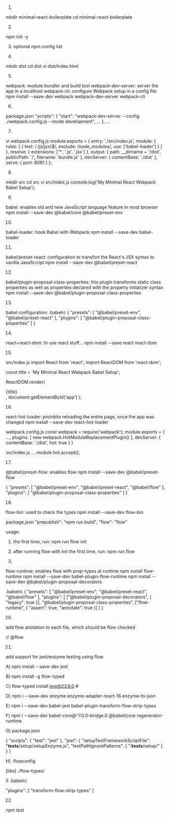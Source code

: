 1.
mkdir minimal-react-boilerplate
cd minimal-react-boilerplate

2.
npm init -y

3. optional
npm config list

4.
mkdir dist
cd dist
vi dist/index.html
<!DOCTYPE html>
<html>
  <head>
    <title>The Minimal React Webpack Babel Setup</title>
  </head>
  <body>
    <div id="app"></div>
    <script src="/bundle.js"></script>
  </body>
</html>

5.
webpack: module bundler and build tool
webpack-dev-server: server the app in a localhost
webpack-cli: configure Webpack setup in a config file
npm install --save-dev webpack webpack-dev-server webpack-cli

6.
package.json
"scripts": {
  "start": "webpack-dev-server --config ./webpack.config.js --mode development",
  ...
},
...

7.
vi webpack.config.js
module.exports = {
  entry: './src/index.js',
  module: {
    rules: [
      {
        test: /\.(js|jsx)$/,
        exclude: /node_modules/,
        use: ['babel-loader']
      }
    ]
  },
  resolve: {
    extensions: ['*', '.js', '.jsx']
  },
  output: {
    path: __dirname + '/dist',
    publicPath: '/',
    filename: 'bundle.js'
  },
  devServer: {
    contentBase: './dist'
  },
  serve: {
    port: 8081
  }
};

8.
mkdir src
cd src
vi src/index.js
console.log('My Minimal React Webpack Babel Setup');

9.
babel: enables old and new JavaScript language feature in most browser
npm install --save-dev @babel/core @babel/preset-env

10.
babel-loader: hook Babel with Webpack
npm install --save-dev babel-loader

11.
babel/preset-react: configuration to transfort the React's JSX syntax to vanilla JavaSrcript
npm install --save-dev @babel/preset-react

12.
babel/plugin-proposal-class-properties: this plugin transforms static class properties as well as properties declared with the property initializer syntax
npm install --save-dev @babel/plugin-proposal-class-properties

13.
babel configuration: .babelrc
{
  "presets": [
    "@babel/preset-env",
    "@babel/preset-react"
  ],
  "plugins": [
    "@babel/plugin-proposal-class-properties"
  ]
}

14.
react+react-dom: to use react stuff...
npm install --save react react-dom

15.
src/index.js
import React from 'react';
import ReactDOM from 'react-dom';

const title = 'My Minimal React Webpack Babel Setup';

ReactDOM.render(
  <div>{title}</div>,
  document.getElementById('app')
);

16.
react-hot-loader: prohibits reloading the entire page, once the app was changed
npm install --save-dev react-hot-loader

webpack.config.js
const webpack = require('webpack');
module.exports = {
  ...,
  plugins: [
    new webpack.HotModuleReplacementPlugin()
  ],
  devServer: {
    contentBase: './dist',
    hot: true
  }
}

src/index.js
...
module.hot.accept();

17.
@babel/preset-flow: enables flow
npm install --save-dev @babel/preset-flow

{
  "presets": [
    "@babel/preset-env",
    "@babel/preset-react",
    "@babel/flow"
  ],
  "plugins": [
    "@babel/plugin-proposal-class-properties"
  ]
}

18.
flow-bin: used to check the types
npm install --save-dev flow-bin

package.json
"prepublish": "npm run build",
"flow": "flow"

usage:
1. the first time, run: npm run flow init
2. after running flow with init the first time, run: npm run flow

19.
flow-runtime: enables flow with prop-types at runtime
npm install flow-runtime
npm install --save-dev babel-plugin-flow-runtime
npm install --save-dev @babel/plugin-proposal-decorators

.babelrc
{
  "presets": [
    "@babel/preset-env",
    "@babel/preset-react",
    "@babel/flow"
  ],
  "plugins": [
    ["@babel/plugin-proposal-decorators", { "legacy": true }],
    "@babel/plugin-proposal-class-properties",
    ["flow-runtime", {
      "assert": true,
      "annotate": true
    }]
  ]
}

20.
add flow anotation to each file, which should be flow checked

// @flow

21.
add support for jest/enzyme testing using flow

A) npm install --save-dev jest

B) npm install -g flow-typed

C) flow-typed install jest@23.6.0 #

D) npm i --save-dev enzyme enzyme-adapter-react-16 enzyme-to-json

E) npm i --save-dev babel-jest babel-plugin-transform-flow-strip-types

F) npm i --save-dev babel-core@^7.0.0-bridge.0 @babel/core regenerator-runtime

G) package.json

{
  "scripts": {
    "test": "jest"
  },
  "jest": {
    "setupTestFrameworkScriptFile": "<rootDir>__tests__/setup/setupEnzyme.js",
    "testPathIgnorePatterns": [
      "<rootDir>/__tests__/setup/"
    ]
  }
}

H) .flowconfig

[libs]
./flow-types/

I) .babelrc

"plugins": [
  "transform-flow-strip-types"
]

22.
npm test

